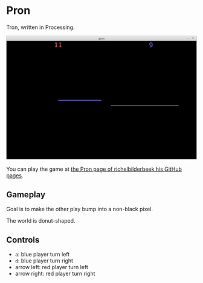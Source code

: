 # Pron

Tron, written in Processing.

![Pron v1.0](Pron_1_0.png)

You can play the game at 
[the Pron page of richelbilderbeek his GitHub pages](http://richelbilderbeek.github.io/Pron/Pron.html).

## Gameplay

Goal is to make the other play bump into a non-black pixel.

The world is donut-shaped.

## Controls

 * `a`: blue player turn left
 * `d`: blue player turn right
 * arrow left: red player turn left
 * arrow right: red player turn right


